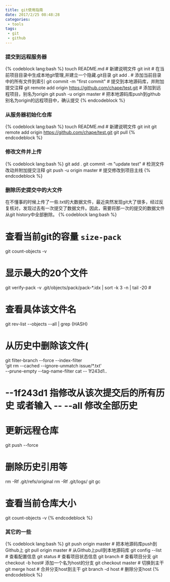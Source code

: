 ```yaml
---
title: git使用指南
date: 2017/2/25 08:48:28
categories:
 - tools
tags:
 - git
 - github
---
```


### 提交到远程服务器
{% codeblock lang:bash %}
touch README.md # 新建说明文件
git init # 在当前项目目录中生成本地git管理,并建立一个隐藏.git目录
git add . # 添加当前目录中的所有文件到索引
git commit -m "first commit" # 提交到本地源码库，并附加提交注释
git remote add origin https://github.com/chape/test.git # 添加到远程项目，别名为origin
git push -u origin master # 把本地源码库push到github 别名为origin的远程项目中，确认提交
{% endcodeblock %}

### 从服务器初始化仓库
{% codeblock lang:bash %}
touch README.md # 新建说明文件
git init
git remote add origin https://github.com/chape/test.git
git pull
{% endcodeblock %}

### 修改文件并上传
{% codeblock lang:bash %}
git add .
git commit -m "update test" # 检测文件改动并附加提交注释
git push -u origin master # 提交修改到项目主线
{% endcodeblock %}

### 删除历史提交中的大文件
在不懂事的时候上传了一些.txt的大数据文件，最近突然发现git大了很多，经过反复核对，发现过去有一次提交了数据文件。因此，需要将那一次的提交的数据文件从git history中全部删除。
{% codeblock lang:bash %}
# 查看当前git的容量 `size-pack`
git count-objects -v
# 显示最大的20个文件
git verify-pack -v .git/objects/pack/pack-*.idx | sort -k 3 -n | tail -20 #
# 查看具体该文件名
git rev-list --objects --all | grep {HASH}
# 从历史中删除该文件(
git filter-branch --force --index-filter \
'git rm --cached --ignore-unmatch issue/*.txt' \
--prune-empty --tag-name-filter cat -- 1f243d1..
# --1f243d1 指修改从该次提交后的所有历史 或者输入 -- --all 修改全部历史
# 更新远程仓库
git push --force
# 删除历史引用等
rm -Rf .git/refs/original
rm -Rf .git/logs/
git gc
# 查看当前仓库大小
git count-objects -v
{% endcodeblock %}

### 其它的一些
{% codeblock lang:bash %}
git push origin master # 把本地源码库push到Github上
git pull origin master # 从Github上pull到本地源码库
git config --list # 查看配置信息
git status # 查看项目状态信息
git branch # 查看项目分支
git checkout -b host# 添加一个名为host的分支
git checkout master # 切换到主干
git merge host # 合并分支host到主干
git branch -d host # 删除分支host
{% endcodeblock %}